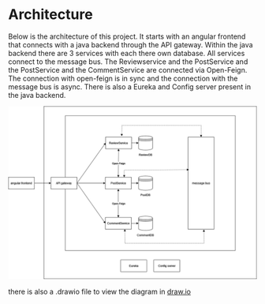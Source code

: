 # Architecture

Below is the architecture of this project. It starts with an angular frontend that connects with a java backend through the API gateway. Within the java backend there are 3 services with each there own database. All services connect to the message bus. The Reviewservice and the PostService and the PostService and the CommentService are connected via Open-Feign. The connection with open-feign is in sync and the connection with the message bus is async. There is also a Eureka and Config server present in the java backend.

<img src="./architecture.png"/>

there is also a .drawio file to view the diagram in [draw.io](https://www.draw.io)